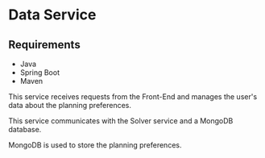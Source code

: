 # Data Service

## Requirements

* Java
* Spring Boot
* Maven

This service receives requests from the Front-End and manages the user's data about the planning preferences.

This service communicates with the Solver service and a MongoDB database.

MongoDB is used to store the planning preferences. 
